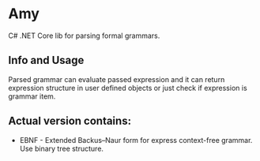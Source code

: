 # Amy  

C# .NET Core lib for parsing formal grammars. 

## Info and Usage  
Parsed grammar can evaluate passed expression and it can return expression structure in user defined objects or just check if expression is grammar item. 

## Actual version contains:  

- EBNF - Extended Backus–Naur form for express context-free grammar. Use binary tree structure.
